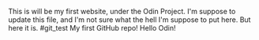 This is will be my first website, under the Odin Project. I'm suppose to update this file, and I'm not sure what the hell I'm suppose to put here. But here it is. #git_test
My first GitHub repo!
Hello Odin!
